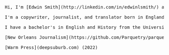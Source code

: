 <pre>
Hi, I'm [Edwin Smith](http://linkedin.com/in/edwinlsmith/) and welcome to my internet page.  [About Me](https://github.com/Parquetry/parquetry.github.io/blob/main/aboutme.md)

I'm a copywriter, journalist, and translator born in England, raised in Florida, and planted in New York City.

I have a bachelor's in English and History from the University of Florida.

[New Orleans Journalism](https://github.com/Parquetry/parquetry.github.io/blob/main/New%20Orleans%20journlism.pdf) (2020-2021)

[Warm Press](deepsuburb.com) (2022)
